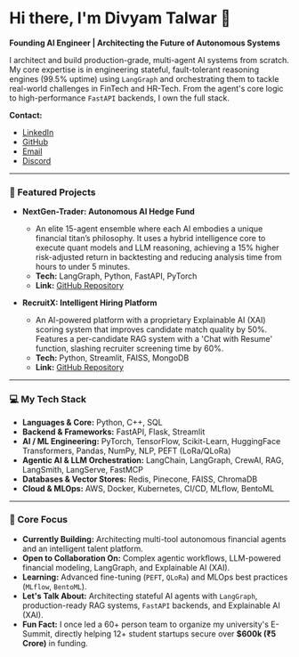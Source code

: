 # Hi there, I'm Divyam Talwar 👋

**Founding AI Engineer | Architecting the Future of Autonomous Systems**

I architect and build production-grade, multi-agent AI systems from scratch. My core expertise is in engineering stateful, fault-tolerant reasoning engines (99.5% uptime) using `LangGraph` and orchestrating them to tackle real-world challenges in FinTech and HR-Tech. From the agent's core logic to high-performance `FastAPI` backends, I own the full stack.

**Contact:**
- [LinkedIn](https://linkedin.com/in/divyam-talwar)
- [GitHub](https://github.com/DivyamTalwar)
- [Email](mailto:divyamtalwar.ai@gmail.com)
- [Discord](https://discord.gg/theDream4756)

---

### 🚀 Featured Projects

- **NextGen-Trader: Autonomous AI Hedge Fund**
  - An elite 15-agent ensemble where each AI embodies a unique financial titan’s philosophy. It uses a hybrid intelligence core to execute quant models and LLM reasoning, achieving a 15% higher risk-adjusted return in backtesting and reducing analysis time from hours to under 5 minutes.
  - **Tech:** LangGraph, Python, FastAPI, PyTorch
  - **Link:** [GitHub Repository](https://github.com/DivyamTalwar/NextGen-Trader)

- **RecruitX: Intelligent Hiring Platform**
  - An AI-powered platform with a proprietary Explainable AI (XAI) scoring system that improves candidate match quality by 50%. Features a per-candidate RAG system with a 'Chat with Resume' function, slashing recruiter screening time by 60%.
  - **Tech:** Python, Streamlit, FAISS, MongoDB
  - **Link:** [GitHub Repository](https://github.com/DivyamTalwar/RecruitX)

---

### 💻 My Tech Stack

- **Languages & Core:** Python, C++, SQL
- **Backend & Frameworks:** FastAPI, Flask, Streamlit
- **AI / ML Engineering:** PyTorch, TensorFlow, Scikit-Learn, HuggingFace Transformers, Pandas, NumPy, NLP, PEFT (LoRa/QLoRa)
- **Agentic AI & LLM Orchestration:** LangChain, LangGraph, CrewAI, RAG, LangSmith, LangServe, FastMCP
- **Databases & Vector Stores:** Redis, Pinecone, FAISS, ChromaDB
- **Cloud & MLOps:** AWS, Docker, Kubernetes, CI/CD, MLflow, BentoML

---

### 🎯 Core Focus

- **Currently Building:** Architecting multi-tool autonomous financial agents and an intelligent talent platform.
- **Open to Collaboration On:** Complex agentic workflows, LLM-powered financial modeling, LangGraph, and Explainable AI (XAI).
- **Learning:** Advanced fine-tuning (`PEFT`, `QLoRa`) and MLOps best practices (`MLflow`, `BentoML`).
- **Let's Talk About:** Architecting stateful AI agents with `LangGraph`, production-ready RAG systems, `FastAPI` backends, and Explainable AI (XAI).
- **Fun Fact:** I once led a 60+ person team to organize my university's E-Summit, directly helping 12+ student startups secure over **$600k (₹5 Crore)** in funding.
